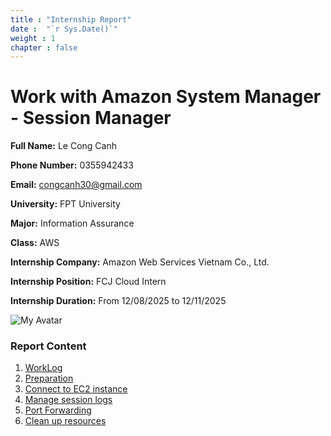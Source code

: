 ```yaml
---
title : "Internship Report"
date :  "`r Sys.Date()`" 
weight : 1 
chapter : false
---
```

# Work with Amazon System Manager - Session Manager

**Full Name:** Le Cong Canh

**Phone Number:** 0355942433

**Email:** congcanh30@gmail.com

**University:** FPT University 

**Major:** Information Assurance

**Class:** AWS

**Internship Company:**  Amazon Web Services Vietnam Co., Ltd.

**Internship Position:** FCJ Cloud Intern

**Internship Duration:** From 12/08/2025 to 12/11/2025

![My Avatar](/images/Gemini_Generated_Image_ko3nmgko3nmgko3n.jpg)


### Report Content
 1. [WorkLog](1.WorkLog/)
 2. [Preparation](2-prerequiste/)
 3. [Connect to EC2 instance](3-accessibilitytoinstances/)
 4. [Manage session logs](4-s3log/)
 5. [Port Forwarding](5-Portfwd/)
 6. [Clean up resources](6-cleanup/)





